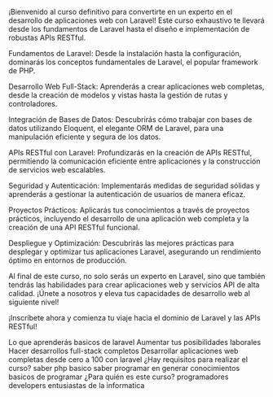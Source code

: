 ¡Bienvenido al curso definitivo para convertirte en un experto en el desarrollo de aplicaciones web con Laravel! Este curso exhaustivo te llevará desde los fundamentos de Laravel hasta el diseño e implementación de robustas APIs RESTful.



Fundamentos de Laravel: Desde la instalación hasta la configuración, dominarás los conceptos fundamentales de Laravel, el popular framework de PHP.

Desarrollo Web Full-Stack: Aprenderás a crear aplicaciones web completas, desde la creación de modelos y vistas hasta la gestión de rutas y controladores.

Integración de Bases de Datos: Descubrirás cómo trabajar con bases de datos utilizando Eloquent, el elegante ORM de Laravel, para una manipulación eficiente y segura de los datos.

APIs RESTful con Laravel: Profundizarás en la creación de APIs RESTful, permitiendo la comunicación eficiente entre aplicaciones y la construcción de servicios web escalables.

Seguridad y Autenticación: Implementarás medidas de seguridad sólidas y aprenderás a gestionar la autenticación de usuarios de manera eficaz.

Proyectos Prácticos: Aplicarás tus conocimientos a través de proyectos prácticos, incluyendo el desarrollo de una aplicación web completa y la creación de una API RESTful funcional.

Despliegue y Optimización: Descubrirás las mejores prácticas para desplegar y optimizar tus aplicaciones Laravel, asegurando un rendimiento óptimo en entornos de producción.

Al final de este curso, no solo serás un experto en Laravel, sino que también tendrás las habilidades para crear aplicaciones web y servicios API de alta calidad. ¡Únete a nosotros y eleva tus capacidades de desarrollo web al siguiente nivel!

¡Inscríbete ahora y comienza tu viaje hacia el dominio de Laravel y las APIs RESTful!

Lo que aprenderás
basicos de laravel
Aumentar tus posibilidades laborales
Hacer desarrollos full-stack completos
Desarrollar aplicaciones web completas desde cero a 100 con laravel
¿Hay requisitos para realizar el curso?
saber php basico
saber programar en generar
conocimientos basicos de programar
¿Para quién es este curso?
programadores
developers
entusiastas de la informatica